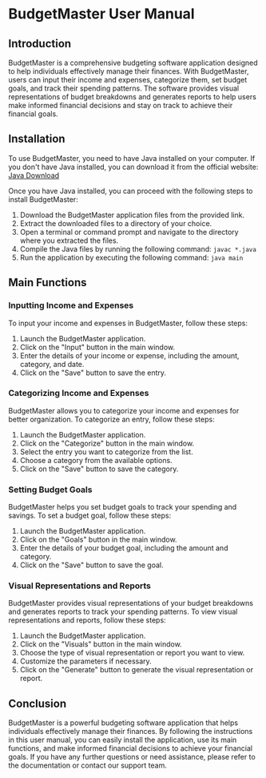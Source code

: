 # BudgetMaster User Manual

## Introduction

BudgetMaster is a comprehensive budgeting software application designed to help individuals effectively manage their finances. With BudgetMaster, users can input their income and expenses, categorize them, set budget goals, and track their spending patterns. The software provides visual representations of budget breakdowns and generates reports to help users make informed financial decisions and stay on track to achieve their financial goals.

## Installation

To use BudgetMaster, you need to have Java installed on your computer. If you don't have Java installed, you can download it from the official website: [Java Download](https://www.java.com/en/download/)

Once you have Java installed, you can proceed with the following steps to install BudgetMaster:

1. Download the BudgetMaster application files from the provided link.
2. Extract the downloaded files to a directory of your choice.
3. Open a terminal or command prompt and navigate to the directory where you extracted the files.
4. Compile the Java files by running the following command: `javac *.java`
5. Run the application by executing the following command: `java main`

## Main Functions

### Inputting Income and Expenses

To input your income and expenses in BudgetMaster, follow these steps:

1. Launch the BudgetMaster application.
2. Click on the "Input" button in the main window.
3. Enter the details of your income or expense, including the amount, category, and date.
4. Click on the "Save" button to save the entry.

### Categorizing Income and Expenses

BudgetMaster allows you to categorize your income and expenses for better organization. To categorize an entry, follow these steps:

1. Launch the BudgetMaster application.
2. Click on the "Categorize" button in the main window.
3. Select the entry you want to categorize from the list.
4. Choose a category from the available options.
5. Click on the "Save" button to save the category.

### Setting Budget Goals

BudgetMaster helps you set budget goals to track your spending and savings. To set a budget goal, follow these steps:

1. Launch the BudgetMaster application.
2. Click on the "Goals" button in the main window.
3. Enter the details of your budget goal, including the amount and category.
4. Click on the "Save" button to save the goal.

### Visual Representations and Reports

BudgetMaster provides visual representations of your budget breakdowns and generates reports to track your spending patterns. To view visual representations and reports, follow these steps:

1. Launch the BudgetMaster application.
2. Click on the "Visuals" button in the main window.
3. Choose the type of visual representation or report you want to view.
4. Customize the parameters if necessary.
5. Click on the "Generate" button to generate the visual representation or report.

## Conclusion

BudgetMaster is a powerful budgeting software application that helps individuals effectively manage their finances. By following the instructions in this user manual, you can easily install the application, use its main functions, and make informed financial decisions to achieve your financial goals. If you have any further questions or need assistance, please refer to the documentation or contact our support team.